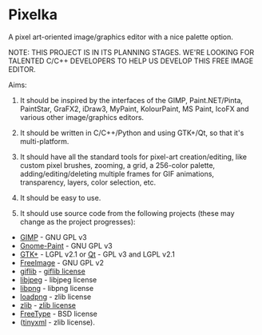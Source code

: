 Pixelka
=======

A pixel art-oriented image/graphics editor with a nice palette option.


NOTE: THIS PROJECT IS IN ITS PLANNING STAGES. WE'RE LOOKING FOR TALENTED C/C++ DEVELOPERS TO HELP US DEVELOP THIS FREE IMAGE EDITOR.

Aims:

1. It should be inspired by the interfaces of the GIMP, Paint.NET/Pinta, PaintStar, GraFX2, iDraw3, MyPaint, KolourPaint, MS Paint, IcoFX and various other image/graphics editors.

2. It should be written in C/C++/Python and using GTK+/Qt, so that it's multi-platform.

3. It should have all the standard tools for pixel-art creation/editing, like custom pixel brushes, zooming, a grid, a 256-color palette, adding/editing/deleting multiple frames for GIF animations, transparency, layers, color selection, etc.

4. It should be easy to use. 

5. It should use source code from the following projects (these may change as the project progresses):

* <a href="http://www.gimp.org/">GIMP</a> - GNU GPL v3
* <a href="https://launchpad.net/gnome-paint">Gnome-Paint</a> - GNU GPL v3
* <a href="http://www.gtk.org/">GTK+</a> - LGPL v2.1 or <a href="http://qt-project.org/">Qt</a> - GPL v3 and LGPL v2.1
* <a href="http://freeimage.sourceforge.net/">FreeImage</a> - GNU GPL v2
* <a href="http://sourceforge.net/projects/giflib/">giflib</a> - <a href="https://github.com/aseprite/aseprite/blob/master/docs/licenses/giflib-LICENSE.txt">giflib license</a>
* <a href="http://libjpeg.sourceforge.net/">libjpeg</a> - libjpeg license
* <a href="http://sourceforge.net/projects/libpng/">libpng</a> - libpng license
* <a href="http://tjaden.strangesoft.net/loadpng/">loadpng</a> - zlib license
* <a href="http://www.zlib.net/">zlib</a> - <a href="http://www.zlib.net/zlib_license.html">zlib license</a>
* <a href="http://sourceforge.net/projects/freetype/">FreeType</a> - BSD license
* (<a href="http://www.grinninglizard.com/tinyxml/">tinyxml</a> - zlib license).
